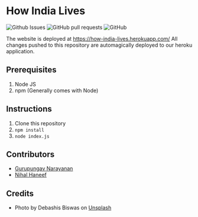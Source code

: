 # How India Lives
![Github Issues](https://img.shields.io/github/issues/gurupunskill/how-india-lives.svg) 
![GitHub pull requests](https://img.shields.io/github/issues-pr/gurupunskill/how-india-lives.svg)
![GitHub](https://img.shields.io/github/license/gurupunskill/how-india-lives.svg)

The website is deployed at https://how-india-lives.herokuapp.com/
All changes pushed to this repository are automagically deployed to our heroku application.

## Prerequisites
1. Node JS
2. npm (Generally comes with Node)

## Instructions
1. Clone this repository
2. `npm install`
3. `node index.js`


## Contributors
 * [Gurupungav Narayanan](https://github.com/gurupunskill)
 * [Nihal Haneef](https://github.com/nihalh55)

## Credits
 - Photo by Debashis Biswas on [Unsplash](https://unsplash.com/photos/dyPFnxxUhYk)
